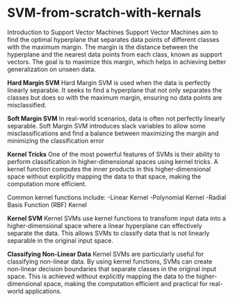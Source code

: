 # SVM-from-scratch-with-kernals
Introduction to Support Vector Machines
Support Vector Machines aim to find the optimal hyperplane that separates data points of different classes with the maximum margin. The margin is the distance between the hyperplane and the nearest data points from each class, known as support vectors. The goal is to maximize this margin, which helps in achieving better generalization on unseen data.

**Hard Margin SVM**
Hard Margin SVM is used when the data is perfectly linearly separable. It seeks to find a hyperplane that not only separates the classes but does so with the maximum margin, ensuring no data points are misclassified. 

**Soft Margin SVM**
In real-world scenarios, data is often not perfectly linearly separable. Soft Margin SVM introduces slack variables to allow some misclassifications and find a balance between maximizing the margin and minimizing the classification error

**Kernel Tricks**
One of the most powerful features of SVMs is their ability to perform classification in higher-dimensional spaces using kernel tricks. A kernel function computes the inner products in this higher-dimensional space without explicitly mapping the data to that space, making the computation more efficient.

Common kernel functions include:
-Linear Kernel
-Polynomial Kernel
-Radial Basis Function (RBF) Kernel

**Kernel SVM**
Kernel SVMs use kernel functions to transform input data into a higher-dimensional space where a linear hyperplane can effectively separate the data. This allows SVMs to classify data that is not linearly separable in the original input space.

**Classifying Non-Linear Data**
Kernel SVMs are particularly useful for classifying non-linear data. By using kernel functions, SVMs can create non-linear decision boundaries that separate classes in the original input space. This is achieved without explicitly mapping the data to the higher-dimensional space, making the computation efficient and practical for real-world applications.

